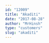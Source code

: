 ```yaml
---
id: "12009"
title: "Akaditi"
date: "2017-08-28"
author: "MrHinsh"
type: "customers"
slug: "akaditi"
---
```



